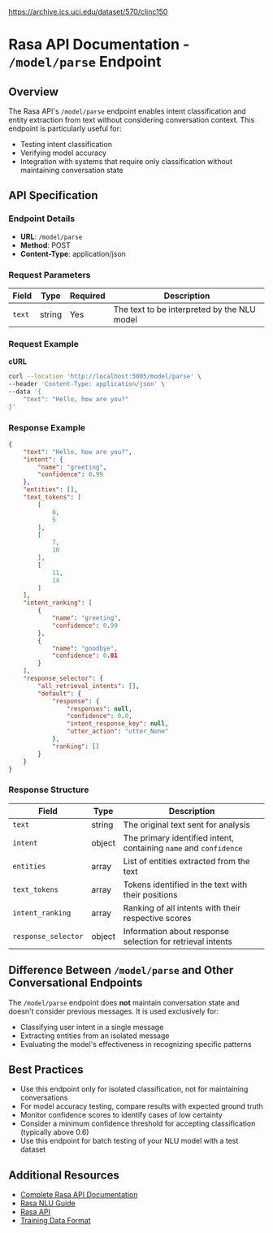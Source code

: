 https://archive.ics.uci.edu/dataset/570/clinc150

# Rasa API Documentation - `/model/parse` Endpoint

## Overview

The Rasa API's `/model/parse` endpoint enables intent classification and entity extraction from text without considering conversation context. This endpoint is particularly useful for:

- Testing intent classification
- Verifying model accuracy
- Integration with systems that require only classification without maintaining conversation state

## API Specification

### Endpoint Details

- **URL**: `/model/parse`
- **Method**: POST
- **Content-Type**: application/json

### Request Parameters

| Field | Type | Required | Description |
|-------|------|----------|-------------|
| `text` | string | Yes | The text to be interpreted by the NLU model |

### Request Example

**cURL**

```bash
curl --location 'http://localhost:5005/model/parse' \
--header 'Content-Type: application/json' \
--data '{
    "text": "Hello, how are you?"
}'
```

### Response Example
```json
{
    "text": "Hello, how are you?",
    "intent": {
        "name": "greeting",
        "confidence": 0.99
    },
    "entities": [],
    "text_tokens": [
        [
            0,
            5
        ],
        [
            7,
            10
        ],
        [
            11,
            14
        ]
    ],
    "intent_ranking": [
        {
            "name": "greeting",
            "confidence": 0.99
        },
        {
            "name": "goodbye",
            "confidence": 0.01
        }
    ],
    "response_selector": {
        "all_retrieval_intents": [],
        "default": {
            "response": {
                "responses": null,
                "confidence": 0.0,
                "intent_response_key": null,
                "utter_action": "utter_None"
            },
            "ranking": []
        }
    }
}
```

### Response Structure
| Field | Type | Description |
|-------|------|-------------|
| `text` | string | The original text sent for analysis |
| `intent` | object | The primary identified intent, containing `name` and `confidence` |
| `entities` | array | List of entities extracted from the text |
| `text_tokens` | array | Tokens identified in the text with their positions |
| `intent_ranking` | array | Ranking of all intents with their respective scores |
| `response_selector` | object | Information about response selection for retrieval intents |

## Difference Between `/model/parse` and Other Conversational Endpoints

The `/model/parse` endpoint does **not** maintain conversation state and doesn't consider previous messages. It is used exclusively for:

- Classifying user intent in a single message
- Extracting entities from an isolated message
- Evaluating the model's effectiveness in recognizing specific patterns

## Best Practices

- Use this endpoint only for isolated classification, not for maintaining conversations
- For model accuracy testing, compare results with expected ground truth
- Monitor confidence scores to identify cases of low certainty
- Consider a minimum confidence threshold for accepting classification (typically above 0.6)
- Use this endpoint for batch testing of your NLU model with a test dataset

## Additional Resources

- [Complete Rasa API Documentation](https://rasa.com/docs/reference/api/)
- [Rasa NLU Guide](https://rasa.com/docs/rasa/nlu/about/)
- [Rasa API](https://rasa.com/docs/reference/api/pro/http-api/)
- [Training Data Format](https://rasa.com/docs/rasa/nlu-training-data/)